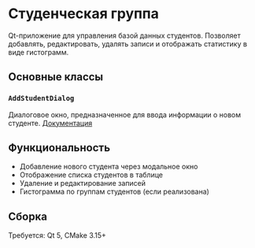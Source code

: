 # Студенческая группа

Qt-приложение для управления базой данных студентов. Позволяет добавлять, редактировать, удалять записи и отображать статистику в виде гистограмм.

## Основные классы

### `AddStudentDialog`

Диалоговое окно, предназначенное для ввода информации о новом студенте. [Документация](chartwindow.h)

## Функциональность

- Добавление нового студента через модальное окно
- Отображение списка студентов в таблице
- Удаление и редактирование записей
- Гистограмма по группам студентов (если реализована)

## Сборка

Требуется: Qt 5, CMake 3.15+
